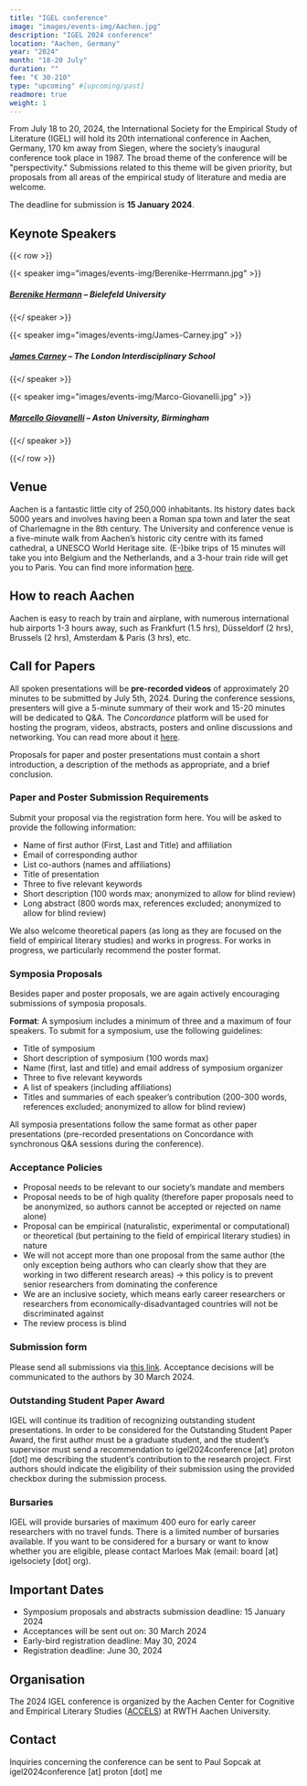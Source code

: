 ```yaml
---
title: "IGEL conference"
image: "images/events-img/Aachen.jpg"
description: "IGEL 2024 conference"
location: "Aachen, Germany"
year: "2024"
month: "18-20 July"
duration: ""
fee: "€ 30-210"
type: "upcoming" #[upcoming/past]
readmore: true
weight: 1
---
```


From July 18 to 20, 2024, the International Society for the Empirical Study of Literature (IGEL) will hold its 20th international conference in Aachen, Germany, 170 km away from Siegen, where the society’s inaugural conference took place in 1987. The broad theme of the conference will be "perspectivity." Submissions related to this theme will be given priority, but proposals from all areas of the empirical study of literature and media are welcome.  

The deadline for submission is **15 January 2024**.

## Keynote Speakers

{{< row >}}

{{< speaker img="images/events-img/Berenike-Herrmann.jpg" >}}
##### [Berenike Hermann](https://www.uni-bielefeld.de/fakultaeten/linguistik-literaturwissenschaft/personen/berenike-herrmann/) – Bielefeld University

{{</ speaker >}}

{{< speaker img="images/events-img/James-Carney.jpg" >}}
##### [James Carney](https://texturejc.github.io/carney_profile/) – The London Interdisciplinary School

{{</ speaker >}}

{{< speaker img="images/events-img/Marco-Giovanelli.jpg" >}}
##### [Marcello Giovanelli](https://research.aston.ac.uk/en/persons/marcello-giovanelli) – Aston University, Birmingham

{{</ speaker >}}

{{</ row >}}

## Venue

Aachen is a fantastic little city of 250,000 inhabitants. Its history dates back 5000 years and involves having been a Roman spa town and later the seat of Charlemagne in the 8th century. The University and conference venue is a five-minute walk from Aachen’s historic city centre with its famed cathedral, a UNESCO World Heritage site. (E-)bike trips of 15 minutes will take you into Belgium and the Netherlands, and a 3-hour train ride will get you to Paris. You can find more information [here](https://www.aachen-tourismus.de/en/). 

## How to reach Aachen

Aachen is easy to reach by train and airplane, with numerous international hub airports 1-3 hours away, such as Frankfurt (1.5 hrs), Düsseldorf (2 hrs), Brussels (2 hrs), Amsterdam & Paris (3 hrs), etc.

## Call for Papers

All spoken presentations will be **pre-recorded videos** of approximately 20 minutes to be submitted by July 5th, 2024. During the conference sessions, presenters will give a 5-minute summary of their work and 15-20 minutes will be dedicated to Q&A. The *Concordance* platform will be used for hosting the program, videos, abstracts, posters and online discussions and networking. You can read more about it [here](https://igelsociety.org/concordance/). 

Proposals for paper and poster presentations must contain a short introduction, a description of the methods as appropriate, and a brief conclusion. 

### Paper and Poster Submission Requirements

Submit your proposal via the registration form here. You will be asked to provide the following information: 
- Name of first author (First, Last and Title) and affiliation 
- Email of corresponding author 
- List co-authors (names and affiliations) 
- Title of presentation 
- Three to five relevant keywords 
- Short description (100 words max; anonymized to allow for blind review)
- Long abstract (800 words max, references excluded; anonymized to allow for blind review) 

We also welcome theoretical papers (as long as they are focused on the field of empirical literary studies) and works in progress. For works in progress, we particularly recommend the poster format. 

### Symposia Proposals

Besides paper and poster proposals, we are again actively encouraging submissions of symposia proposals.

**Format**: A symposium includes a minimum of three and a maximum of four speakers. To submit for a symposium, use the following guidelines: 
- Title of symposium 
- Short description of symposium (100 words max)
- Name (first, last and title) and email address of symposium organizer
- Three to five relevant keywords
- A list of speakers (including affiliations)
- Titles and summaries of each speaker’s contribution (200-300 words, references excluded; anonymized to allow for blind review)

All symposia presentations follow the same format as other paper presentations (pre-recorded presentations on Concordance with synchronous Q&A sessions during the conference).

### Acceptance Policies

- Proposal needs to be relevant to our society’s mandate and members
- Proposal needs to be of high quality (therefore paper proposals need to be anonymized, so authors cannot be accepted or rejected on name alone)
- Proposal can be empirical (naturalistic, experimental or computational) or theoretical (but pertaining to the field of empirical literary studies) in nature
- We will not accept more than one proposal from the same author (the only exception being authors who can clearly show that they are working in two different research areas) → this policy is to prevent senior researchers from dominating the conference
- We are an inclusive society, which means early career researchers or researchers from economically-disadvantaged countries will not be discriminated against
- The review process is blind

### Submission form

Please send all submissions via [this link](https://forms.gle/eWry8de3i4j2LiFr8). Acceptance decisions will be communicated to the authors by 30 March 2024.

### Outstanding Student Paper Award

IGEL will continue its tradition of recognizing outstanding student presentations. In order to be considered for the Outstanding Student Paper Award, the first author must be a graduate student, and the student’s supervisor must send a recommendation to igel2024conference [at] proton [dot] me describing the student’s contribution to the research project. First authors should indicate the eligibility of their submission using the provided checkbox during the submission process. 

### Bursaries 

IGEL will provide bursaries of maximum 400 euro for early career researchers with no travel funds. There is a limited number of bursaries available. If you want to be considered for a bursary or want to know whether you are eligible, please contact Marloes Mak (email: board [at] igelsociety [dot] org).

## Important Dates

- Symposium proposals and abstracts submission deadline: 15 January 2024 
- Acceptances will be sent out on: 30 March 2024 
- Early-bird registration deadline: May 30, 2024
- Registration deadline: June 30, 2024

## Organisation

The 2024 IGEL conference is organized by the Aachen Center for Cognitive and Empirical Literary Studies ([ACCELS](https://www.accels.rwth-aachen.de/cms/~cidrb/ACCELS/?lidx=1)) at RWTH Aachen University.

## Contact 

Inquiries concerning the conference can be sent to Paul Sopcak at igel2024conference [at] proton [dot] me 
